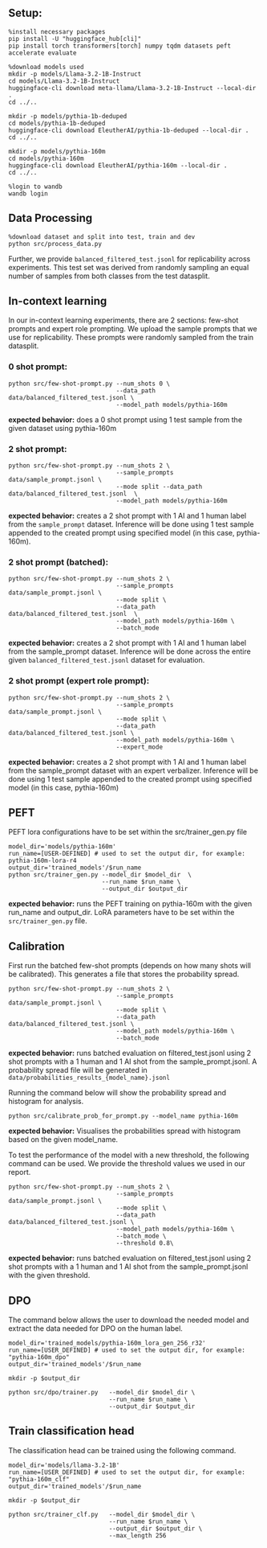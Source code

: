 ## Setup:

```
%install necessary packages
pip install -U "huggingface_hub[cli]"
pip install torch transformers[torch] numpy tqdm datasets peft accelerate evaluate
```

```
%download models used
mkdir -p models/Llama-3.2-1B-Instruct
cd models/Llama-3.2-1B-Instruct
huggingface-cli download meta-llama/Llama-3.2-1B-Instruct --local-dir .
cd ../..

mkdir -p models/pythia-1b-deduped
cd models/pythia-1b-deduped
huggingface-cli download EleutherAI/pythia-1b-deduped --local-dir .
cd ../..

mkdir -p models/pythia-160m
cd models/pythia-160m
huggingface-cli download EleutherAI/pythia-160m --local-dir .
cd ../..
```

``` 
%login to wandb
wandb login 
```

## Data Processing
```
%download dataset and split into test, train and dev
python src/process_data.py
```

Further, we provide `balanced_filtered_test.jsonl` for replicability across experiments. This test set was derived from randomly sampling an equal number of samples from both classes from the test datasplit. 

## In-context learning

In our in-context learning experiments, there are 2 sections: few-shot prompts and expert role prompting. We upload the sample prompts that we use for replicability. These prompts were randomly sampled from the train datasplit. 

### 0 shot prompt:

```
python src/few-shot-prompt.py --num_shots 0 \
                              --data_path data/balanced_filtered_test.jsonl \
                              --model_path models/pythia-160m
```

**expected behavior:** does a 0 shot prompt using 1 test sample from the given dataset using pythia-160m



### 2 shot prompt:

```
python src/few-shot-prompt.py --num_shots 2 \
                              --sample_prompts data/sample_prompt.jsonl \
                              --mode split --data_path data/balanced_filtered_test.jsonl  \
                              --model_path models/pythia-160m
```

**expected behavior:** creates a 2 shot prompt with 1 AI and 1 human label from the `sample_prompt` dataset. Inference will be done using 1 test sample appended to the created prompt using specified model (in this case, pythia-160m).



### 2 shot prompt (batched):

```
python src/few-shot-prompt.py --num_shots 2 \
                              --sample_prompts data/sample_prompt.jsonl \
                              --mode split \
                              --data_path data/balanced_filtered_test.jsonl  \
                              --model_path models/pythia-160m \
                              --batch_mode
```

**expected behavior:** creates a 2 shot prompt with 1 AI and 1 human label from the sample_prompt dataset. Inference will be done across the entire given `balanced_filtered_test.jsonl` dataset for evaluation.



### 2 shot prompt (expert role prompt):

```
python src/few-shot-prompt.py --num_shots 2 \
                              --sample_prompts data/sample_prompt.jsonl \
                              --mode split \
                              --data_path data/balanced_filtered_test.jsonl \
                              --model_path models/pythia-160m \
                              --expert_mode
```

**expected behavior:** creates a 2 shot prompt with 1 AI and 1 human label from the sample_prompt dataset with an expert verbalizer. Inference will be done using 1 test sample appended to the created prompt using specified model (in this case, pythia-160m)

## PEFT

PEFT lora configurations have to be set within the src/trainer_gen.py file

```
model_dir='models/pythia-160m'
run_name=[USER-DEFINED] # used to set the output dir, for example: pythia-160m-lora-r4
output_dir='trained_models'/$run_name
python src/trainer_gen.py --model_dir $model_dir  \
                          --run_name $run_name \
                          --output_dir $output_dir 
```

**expected behavior:** runs the PEFT training on pythia-160m with the given run_name and output_dir. LoRA parameters have to be set within the `src/trainer_gen.py` file.

## Calibration

First run the batched few-shot prompts (depends on how many shots will be calibrated). This generates a file that stores the probability spread.

```
python src/few-shot-prompt.py --num_shots 2 \
                              --sample_prompts data/sample_prompt.jsonl \
                              --mode split \
                              --data_path data/balanced_filtered_test.jsonl \
                              --model_path models/pythia-160m \
                              --batch_mode
```

**expected behavior:** runs batched evaluation on filtered_test.jsonl using 2 shot prompts with a 1 human and 1 AI shot from the sample_prompt.jsonl. A probability spread file will be generated in `data/probabilities_results_{model_name}.jsonl`

Running the command below will show the probability spread and histogram for analysis.

```
python src/calibrate_prob_for_prompt.py --model_name pythia-160m
```

**expected behavior:** Visualises the probabilities spread with histogram based on the given model_name.

To test the performance of the model with a new threshold, the following command can be used. We provide the threshold values we used in our report.

```
python src/few-shot-prompt.py --num_shots 2 \
                              --sample_prompts data/sample_prompt.jsonl \
                              --mode split \
                              --data_path data/balanced_filtered_test.jsonl \
                              --model_path models/pythia-160m \
                              --batch_mode \ 
                              --threshold 0.8\
```

**expected behavior:** runs batched evaluation on filtered_test.jsonl using 2 shot prompts with a 1 human and 1 AI shot from the sample_prompt.jsonl with the given threshold.

## DPO

The command below allows the user to download the needed model and extract the data needed for DPO on the human label.

```
model_dir='trained_models/pythia-160m_lora_gen_256_r32'
run_name=[USER_DEFINED] # used to set the output dir, for example: "pythia-160m_dpo"
output_dir='trained_models'/$run_name

mkdir -p $output_dir

python src/dpo/trainer.py   --model_dir $model_dir \
                            --run_name $run_name \
                            --output_dir $output_dir 
```



## Train classification head

The classification head can be trained using the following command. 

```
model_dir='models/llama-3.2-1B'
run_name=[USER_DEFINED] # used to set the output dir, for example: "pythia-160m_clf"
output_dir='trained_models'/$run_name

mkdir -p $output_dir

python src/trainer_clf.py   --model_dir $model_dir \
                            --run_name $run_name \
                            --output_dir $output_dir \
                            --max_length 256 
```

